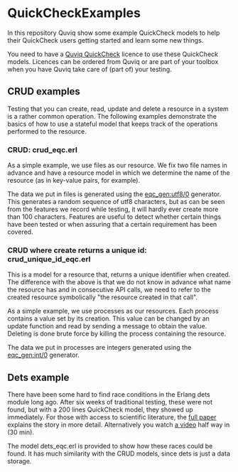# QuickCheckExamples

In this repository Quviq show some example QuickCheck models to help
their QuickCheck users getting started and learn some new things.

You need to have a [Quviq QuickCheck](http://quviq.com/) licence to use these QuickCheck
models. Licences can be ordered from Quviq or are part of your toolbox
when you have Quviq take care of (part of) your testing.

## CRUD examples

Testing that you can create, read, update and delete a resource in a
system is a rather common operation. The following examples
demonstrate the basics of how to use a stateful model that keeps track
of the operations performed to the resource.
 
### CRUD: crud_eqc.erl

 As a simple example, we use files as our resource. We fix two file
 names in advance and have a resource model in which we determine the
 name of the resource (as in key-value pairs, for example).

The data we put in files is generated using the
[eqc_gen:utf8/0](http://quviq.com/documentation/eqc/eqc_gen.html#utf8-0) generator.
This generates a random sequence of utf8 characters, but as can be seen 
from the features we record while testing, it will hardly ever create 
more than 100 characters. Features are useful to detect whether certain 
 things have been tested or when assuring that a certain requirement has 
 been covered.

### CRUD where create returns a unique id: crud_unique_id_eqc.erl

This is a model for a resource that, returns a unique identifier when
created. The difference with the above is that we do not know in
advance what name the resource has and in consecutive API calls, we
need to refer to the created resource symbolically "the resource
created in that call".

As a simple example, we use processes as our resources. Each process
contains a value set by its creation. This value can be changed by an 
update function and read by sending a message to obtain the value.
Deleting is done brute force by killing the process containing the resource.

The data we put in processes are integers generated using the
[eqc_gen:int/0](http://quviq.com/documentation/eqc/eqc_gen.html#int-0)
generator.

## Dets example

There have been some hard to find race conditions in the Erlang dets
module long ago. After six weeks of traditional testing, these were
not found, but with a 200 lines QuickCheck model, they showed up
immediately. For those with access to scientific literature, the
[full paper](http://doi.acm.org/10.1145/2034654.2034667) explains
the story in more detail. Alternatively you watch
[a video](https://www.youtube.com/watch?v=F6LzB6SdFKA) half way
in (30 min).

The model dets_eqc.erl is provided to show how these races could be
found. It has much similarity with the CRUD models, since dets is just
a data storage.

